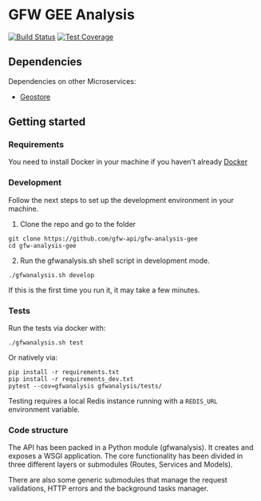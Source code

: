 # GFW GEE Analysis

[![Build Status](https://travis-ci.com/gfw-api/gfw-analysis-gee.svg?branch=dev)](https://travis-ci.com/gfw-api/gfw-analysis-gee)
[![Test Coverage](https://api.codeclimate.com/v1/badges/2d03ef51b43e72eae7e1/test_coverage)](https://codeclimate.com/github/gfw-api/gfw-analysis-gee/test_coverage)

## Dependencies

Dependencies on other Microservices:

- [Geostore](https://github.com/gfw-api/gfw-geostore-api)

## Getting started

### Requirements

You need to install Docker in your machine if you haven't already [Docker](https://www.docker.com/)

### Development

Follow the next steps to set up the development environment in your machine.

1. Clone the repo and go to the folder

```ssh
git clone https://github.com/gfw-api/gfw-analysis-gee
cd gfw-analysis-gee
```

2. Run the gfwanalysis.sh shell script in development mode.

```ssh
./gfwanalysis.sh develop
```

If this is the first time you run it, it may take a few minutes.

### Tests

Run the tests via docker with:
```ssh
./gfwanalysis.sh test
```

Or natively via:
```ssh
pip install -r requirements.txt 
pip install -r requirements_dev.txt 
pytest --cov=gfwanalysis gfwanalysis/tests/
```

Testing requires a local Redis instance running with a `REDIS_URL` environment variable.

### Code structure

The API has been packed in a Python module (gfwanalysis). It creates and exposes a WSGI application. The core functionality
has been divided in three different layers or submodules (Routes, Services and Models).

There are also some generic submodules that manage the request validations, HTTP errors and the background tasks manager.
